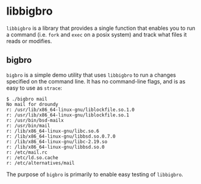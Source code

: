 libbigbro
=========

`libbigbro` is a library that provides a single function that enables you
to run a command (i.e. `fork` and `exec` on a posix system) and track
what files it reads or modifies.

bigbro
------

`bigbro` is a simple demo utility that uses `libbigbro` to run a
changes specified on the command line.  It has no command-line flags,
and is as easy to use as `strace`:


    $ ./bigbro mail
    No mail for droundy
    r: /usr/lib/x86_64-linux-gnu/liblockfile.so.1.0
    r: /usr/lib/x86_64-linux-gnu/liblockfile.so.1
    r: /usr/bin/bsd-mailx
    r: /usr/bin/mail
    r: /lib/x86_64-linux-gnu/libc.so.6
    r: /lib/x86_64-linux-gnu/libbsd.so.0.7.0
    r: /lib/x86_64-linux-gnu/libc-2.19.so
    r: /lib/x86_64-linux-gnu/libbsd.so.0
    r: /etc/mail.rc
    r: /etc/ld.so.cache
    r: /etc/alternatives/mail

The purpose of `bigbro` is primarily to enable easy testing of
`libbigbro`.
